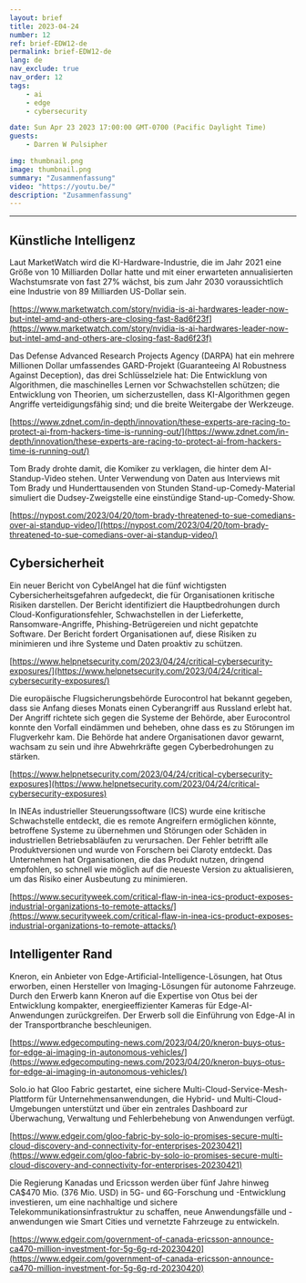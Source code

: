 ```yaml
---
layout: brief
title: 2023-04-24
number: 12
ref: brief-EDW12-de
permalink: brief-EDW12-de
lang: de
nav_exclude: true
nav_order: 12
tags:
    - ai
    - edge
    - cybersecurity

date: Sun Apr 23 2023 17:00:00 GMT-0700 (Pacific Daylight Time)
guests:
    - Darren W Pulsipher

img: thumbnail.png
image: thumbnail.png
summary: "Zusammenfassung"
video: "https://youtu.be/"
description: "Zusammenfassung"
---
```






---


## Künstliche Intelligenz

Laut MarketWatch wird die KI-Hardware-Industrie, die im Jahr 2021 eine Größe von 10 Milliarden Dollar hatte und mit einer erwarteten annualisierten Wachstumsrate von fast 27% wächst, bis zum Jahr 2030 voraussichtlich eine Industrie von 89 Milliarden US-Dollar sein.

[https://www.marketwatch.com/story/nvidia-is-ai-hardwares-leader-now-but-intel-amd-and-others-are-closing-fast-8ad6f23f](https://www.marketwatch.com/story/nvidia-is-ai-hardwares-leader-now-but-intel-amd-and-others-are-closing-fast-8ad6f23f)

Das Defense Advanced Research Projects Agency (DARPA) hat ein mehrere Millionen Dollar umfassendes GARD-Projekt (Guaranteeing AI Robustness Against Deception), das drei Schlüsselziele hat: Die Entwicklung von Algorithmen, die maschinelles Lernen vor Schwachstellen schützen; die Entwicklung von Theorien, um sicherzustellen, dass KI-Algorithmen gegen Angriffe verteidigungsfähig sind; und die breite Weitergabe der Werkzeuge.

[https://www.zdnet.com/in-depth/innovation/these-experts-are-racing-to-protect-ai-from-hackers-time-is-running-out/](https://www.zdnet.com/in-depth/innovation/these-experts-are-racing-to-protect-ai-from-hackers-time-is-running-out/)

Tom Brady drohte damit, die Komiker zu verklagen, die hinter dem AI-Standup-Video stehen. Unter Verwendung von Daten aus Interviews mit Tom Brady und Hunderttausenden von Stunden Stand-up-Comedy-Material simuliert die Dudsey-Zweigstelle eine einstündige Stand-up-Comedy-Show.

[https://nypost.com/2023/04/20/tom-brady-threatened-to-sue-comedians-over-ai-standup-video/](https://nypost.com/2023/04/20/tom-brady-threatened-to-sue-comedians-over-ai-standup-video/)

## Cybersicherheit

Ein neuer Bericht von CybelAngel hat die fünf wichtigsten Cybersicherheitsgefahren aufgedeckt, die für Organisationen kritische Risiken darstellen. Der Bericht identifiziert die Hauptbedrohungen durch Cloud-Konfigurationsfehler, Schwachstellen in der Lieferkette, Ransomware-Angriffe, Phishing-Betrügereien und nicht gepatchte Software. Der Bericht fordert Organisationen auf, diese Risiken zu minimieren und ihre Systeme und Daten proaktiv zu schützen.

[https://www.helpnetsecurity.com/2023/04/24/critical-cybersecurity-exposures/](https://www.helpnetsecurity.com/2023/04/24/critical-cybersecurity-exposures/)

Die europäische Flugsicherungsbehörde Eurocontrol hat bekannt gegeben, dass sie Anfang dieses Monats einen Cyberangriff aus Russland erlebt hat. Der Angriff richtete sich gegen die Systeme der Behörde, aber Eurocontrol konnte den Vorfall eindämmen und beheben, ohne dass es zu Störungen im Flugverkehr kam. Die Behörde hat andere Organisationen davor gewarnt, wachsam zu sein und ihre Abwehrkräfte gegen Cyberbedrohungen zu stärken.

[https://www.helpnetsecurity.com/2023/04/24/critical-cybersecurity-exposures](https://www.helpnetsecurity.com/2023/04/24/critical-cybersecurity-exposures)

In INEAs industrieller Steuerungssoftware (ICS) wurde eine kritische Schwachstelle entdeckt, die es remote Angreifern ermöglichen könnte, betroffene Systeme zu übernehmen und Störungen oder Schäden in industriellen Betriebsabläufen zu verursachen. Der Fehler betrifft alle Produktversionen und wurde von Forschern bei Claroty entdeckt. Das Unternehmen hat Organisationen, die das Produkt nutzen, dringend empfohlen, so schnell wie möglich auf die neueste Version zu aktualisieren, um das Risiko einer Ausbeutung zu minimieren.

[https://www.securityweek.com/critical-flaw-in-inea-ics-product-exposes-industrial-organizations-to-remote-attacks/](https://www.securityweek.com/critical-flaw-in-inea-ics-product-exposes-industrial-organizations-to-remote-attacks/)

## Intelligenter Rand

Kneron, ein Anbieter von Edge-Artificial-Intelligence-Lösungen, hat Otus erworben, einen Hersteller von Imaging-Lösungen für autonome Fahrzeuge. Durch den Erwerb kann Kneron auf die Expertise von Otus bei der Entwicklung kompakter, energieeffizienter Kameras für Edge-AI-Anwendungen zurückgreifen. Der Erwerb soll die Einführung von Edge-AI in der Transportbranche beschleunigen.

[https://www.edgecomputing-news.com/2023/04/20/kneron-buys-otus-for-edge-ai-imaging-in-autonomous-vehicles/](https://www.edgecomputing-news.com/2023/04/20/kneron-buys-otus-for-edge-ai-imaging-in-autonomous-vehicles/)

Solo.io hat Gloo Fabric gestartet, eine sichere Multi-Cloud-Service-Mesh-Plattform für Unternehmensanwendungen, die Hybrid- und Multi-Cloud-Umgebungen unterstützt und über ein zentrales Dashboard zur Überwachung, Verwaltung und Fehlerbehebung von Anwendungen verfügt.

[https://www.edgeir.com/gloo-fabric-by-solo-io-promises-secure-multi-cloud-discovery-and-connectivity-for-enterprises-20230421](https://www.edgeir.com/gloo-fabric-by-solo-io-promises-secure-multi-cloud-discovery-and-connectivity-for-enterprises-20230421)

Die Regierung Kanadas und Ericsson werden über fünf Jahre hinweg CA$470 Mio. (376 Mio. USD) in 5G- und 6G-Forschung und -Entwicklung investieren, um eine nachhaltige und sichere Telekommunikationsinfrastruktur zu schaffen, neue Anwendungsfälle und -anwendungen wie Smart Cities und vernetzte Fahrzeuge zu entwickeln.

[https://www.edgeir.com/government-of-canada-ericsson-announce-ca470-million-investment-for-5g-6g-rd-20230420](https://www.edgeir.com/government-of-canada-ericsson-announce-ca470-million-investment-for-5g-6g-rd-20230420)


